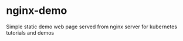 # nginx-demo
Simple static demo web page served from nginx server for kubernetes tutorials and demos
